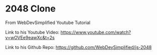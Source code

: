 # 2048 Clone

From WebDevSimplified Youtube Tutorial

Link to his Youtube Video: https://www.youtube.com/watch?v=wOVEe9eawXc&t=2s

Link to his Github Repo: https://github.com/WebDevSimplified/js-2048
